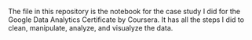 The file in this repository is the notebook for the case study I did for the Google Data Analytics Certificate by Coursera. It has all the steps I did to clean, manipulate, analyze, and visualyze the data. 
